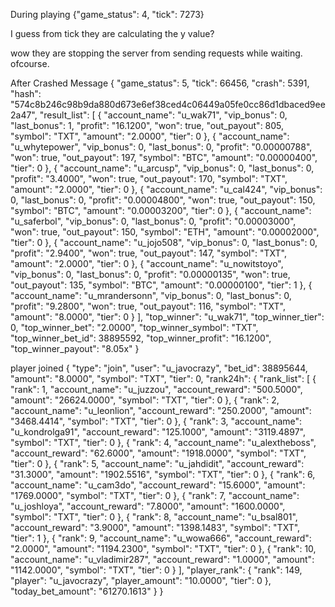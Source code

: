 During playing
{"game_status": 4, "tick": 7273}

I guess from tick they are calculating the y value?

wow they are stopping the server from sending requests while waiting. ofcourse.




After Crashed Message
{
  "game_status": 5,
  "tick": 66456,
  "crash": 5391,
  "hash": "574c8b246c98b9da880d673e6ef38ced4c06449a05fe0cc86d1dbaced9ee2a47",
  "result_list": [
    {
      "account_name": "u_wak71",
      "vip_bonus": 0,
      "last_bonus": 1,
      "profit": "16.1200",
      "won": true,
      "out_payout": 805,
      "symbol": "TXT",
      "amount": "2.0000",
      "tier": 0
    },
    {
      "account_name": "u_whytepower",
      "vip_bonus": 0,
      "last_bonus": 0,
      "profit": "0.00000788",
      "won": true,
      "out_payout": 197,
      "symbol": "BTC",
      "amount": "0.00000400",
      "tier": 0
    },
    {
      "account_name": "u_arcusp",
      "vip_bonus": 0,
      "last_bonus": 0,
      "profit": "3.4000",
      "won": true,
      "out_payout": 170,
      "symbol": "TXT",
      "amount": "2.0000",
      "tier": 0
    },
    {
      "account_name": "u_cal424",
      "vip_bonus": 0,
      "last_bonus": 0,
      "profit": "0.00004800",
      "won": true,
      "out_payout": 150,
      "symbol": "BTC",
      "amount": "0.00003200",
      "tier": 0
    },
    {
      "account_name": "u_saferbol",
      "vip_bonus": 0,
      "last_bonus": 0,
      "profit": "0.00003000",
      "won": true,
      "out_payout": 150,
      "symbol": "ETH",
      "amount": "0.00002000",
      "tier": 0
    },
    {
      "account_name": "u_jojo508",
      "vip_bonus": 0,
      "last_bonus": 0,
      "profit": "2.9400",
      "won": true,
      "out_payout": 147,
      "symbol": "TXT",
      "amount": "2.0000",
      "tier": 0
    },
    {
      "account_name": "u_nowitstoyo",
      "vip_bonus": 0,
      "last_bonus": 0,
      "profit": "0.00000135",
      "won": true,
      "out_payout": 135,
      "symbol": "BTC",
      "amount": "0.00000100",
      "tier": 1
    },
    {
      "account_name": "u_mrandersonn",
      "vip_bonus": 0,
      "last_bonus": 0,
      "profit": "9.2800",
      "won": true,
      "out_payout": 116,
      "symbol": "TXT",
      "amount": "8.0000",
      "tier": 0
    }
  ],
  "top_winner": "u_wak71",
  "top_winner_tier": 0,
  "top_winner_bet": "2.0000",
  "top_winner_symbol": "TXT",
  "top_winner_bet_id": 38895592,
  "top_winner_profit": "16.1200",
  "top_winner_payout": "8.05x"
}

player joined
{
  "type": "join",
  "user": "u_javocrazy",
  "bet_id": 38895644,
  "amount": "8.0000",
  "symbol": "TXT",
  "tier": 0,
  "rank24h": {
    "rank_list": [
      {
        "rank": 1,
        "account_name": "u_juzzou",
        "account_reward": "500.5000",
        "amount": "26624.0000",
        "symbol": "TXT",
        "tier": 0
      },
      {
        "rank": 2,
        "account_name": "u_leonlion",
        "account_reward": "250.2000",
        "amount": "3468.4414",
        "symbol": "TXT",
        "tier": 0
      },
      {
        "rank": 3,
        "account_name": "u_kondrolga91",
        "account_reward": "125.1000",
        "amount": "3119.4897",
        "symbol": "TXT",
        "tier": 0
      },
      {
        "rank": 4,
        "account_name": "u_alextheboss",
        "account_reward": "62.6000",
        "amount": "1918.0000",
        "symbol": "TXT",
        "tier": 0
      },
      {
        "rank": 5,
        "account_name": "u_jahdidit",
        "account_reward": "31.3000",
        "amount": "1902.5516",
        "symbol": "TXT",
        "tier": 0
      },
      {
        "rank": 6,
        "account_name": "u_cam3do",
        "account_reward": "15.6000",
        "amount": "1769.0000",
        "symbol": "TXT",
        "tier": 0
      },
      {
        "rank": 7,
        "account_name": "u_joshloya",
        "account_reward": "7.8000",
        "amount": "1600.0000",
        "symbol": "TXT",
        "tier": 0
      },
      {
        "rank": 8,
        "account_name": "u_bsal801",
        "account_reward": "3.9000",
        "amount": "1398.1483",
        "symbol": "TXT",
        "tier": 1
      },
      {
        "rank": 9,
        "account_name": "u_wowa666",
        "account_reward": "2.0000",
        "amount": "1194.2300",
        "symbol": "TXT",
        "tier": 0
      },
      {
        "rank": 10,
        "account_name": "u_vladimir287",
        "account_reward": "1.0000",
        "amount": "1142.0000",
        "symbol": "TXT",
        "tier": 0
      }
    ],
    "player_rank": {
      "rank": 149,
      "player": "u_javocrazy",
      "player_amount": "10.0000",
      "tier": 0
    },
    "today_bet_amount": "61270.1613"
  }
}